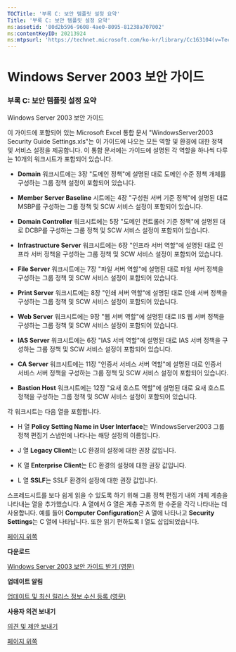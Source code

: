 ```yaml
---
TOCTitle: '부록 C: 보안 템플릿 설정 요약'
Title: '부록 C: 보안 템플릿 설정 요약'
ms:assetid: '80d2b596-9608-4ae0-8095-81238a707002'
ms:contentKeyID: 20213924
ms:mtpsurl: 'https://technet.microsoft.com/ko-kr/library/Cc163104(v=TechNet.10)'
---
```


Windows Server 2003 보안 가이드
===============================

### 부록 C: 보안 템플릿 설정 요약

Windows Server 2003 보안 가이드

이 가이드에 포함되어 있는 Microsoft Excel 통합 문서 "WindowsServer2003 Security Guide Settings.xls"는 이 가이드에 나오는 모든 역할 및 환경에 대한 정책 및 서비스 설정을 제공합니다. 이 통합 문서에는 가이드에 설명된 각 역할을 하나씩 다루는 10개의 워크시트가 포함되어 있습니다.

-   **Domain** 워크시트에는 3장 "도메인 정책"에 설명된 대로 도메인 수준 정책 개체를 구성하는 그룹 정책 설정이 포함되어 있습니다.

-   **Member Server Baseline** 시트에는 4장 "구성원 서버 기준 정책"에 설명된 대로 MSBP를 구성하는 그룹 정책 및 SCW 서비스 설정이 포함되어 있습니다.

-   **Domain Controller** 워크시트에는 5장 "도메인 컨트롤러 기준 정책"에 설명된 대로 DCBP를 구성하는 그룹 정책 및 SCW 서비스 설정이 포함되어 있습니다.

-   **Infrastructure Server** 워크시트에는 6장 "인프라 서버 역할"에 설명된 대로 인프라 서버 정책을 구성하는 그룹 정책 및 SCW 서비스 설정이 포함되어 있습니다.

-   **File Server** 워크시트에는 7장 "파일 서버 역할"에 설명된 대로 파일 서버 정책을 구성하는 그룹 정책 및 SCW 서비스 설정이 포함되어 있습니다.

-   **Print Server** 워크시트에는 8장 "인쇄 서버 역할"에 설명된 대로 인쇄 서버 정책을 구성하는 그룹 정책 및 SCW 서비스 설정이 포함되어 있습니다.

-   **Web Server** 워크시트에는 9장 "웹 서버 역할"에 설명된 대로 IIS 웹 서버 정책을 구성하는 그룹 정책 및 SCW 서비스 설정이 포함되어 있습니다.

-   **IAS Server** 워크시트에는 6장 "IAS 서버 역할"에 설명된 대로 IAS 서버 정책을 구성하는 그룹 정책 및 SCW 서비스 설정이 포함되어 있습니다.

-   **CA Server** 워크시트에는 11장 "인증서 서비스 서버 역할"에 설명된 대로 인증서 서비스 서버 정책을 구성하는 그룹 정책 및 SCW 서비스 설정이 포함되어 있습니다.

-   **Bastion Host** 워크시트에는 12장 "요새 호스트 역할"에 설명된 대로 요새 호스트 정책을 구성하는 그룹 정책 및 SCW 서비스 설정이 포함되어 있습니다.

각 워크시트는 다음 열을 포함합니다.

-   H 열 **Policy Setting Name in User Interface**는 WindowsServer2003 그룹 정책 편집기 스냅인에 나타나는 해당 설정의 이름입니다.

-   J 열 **Legacy Client**는 LC 환경의 설정에 대한 권장 값입니다.

-   K 열 **Enterprise Client**는 EC 환경의 설정에 대한 권장 값입니다.

-   L 열 **SSLF**는 SSLF 환경의 설정에 대한 권장 값입니다.

스프레드시트를 보다 쉽게 읽을 수 있도록 하기 위해 그룹 정책 편집기 내의 개체 계층을 나타내는 열을 추가했습니다. A 열에서 G 열은 계층 구조의 한 수준을 각각 나타내는 데 사용합니다. 예를 들어 **Computer Configuration**은 A 열에 나타나고 **Security Settings**는 C 열에 나타납니다. 또한 읽기 편하도록 I 열도 삽입되었습니다.

[](#mainsection)[페이지 위쪽](#mainsection)

**다운로드**

[Windows Server 2003 보안 가이드 받기 (영문)](https://go.microsoft.com/fwlink/?linkid=14846)

**업데이트 알림**

[업데이트 및 최신 릴리스 정보 수신 등록 (영문)](https://go.microsoft.com/fwlink/?linkid=54982)

**사용자 의견 보내기**

[의견 및 제안 보내기](mailto:secwish@microsoft.com?subject=windows%20server%202003%20security%20guide)

[](#mainsection)[페이지 위쪽](#mainsection)
